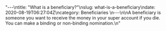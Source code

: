 "---\ntitle: \"What is a beneficiary?\"\nslug: what-is-a-beneficiary\ndate: 2020-08-19T06:27:04Z\ncategory: Beneficiaries \n---\n\nA beneficiary is someone you want to receive the money in your super account if you die. You can make a binding or non-binding nomination.\n"